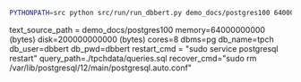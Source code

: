 ```bash
PYTHONPATH=src python src/run/run_dbbert.py demo_docs/postgres100 64000000000 200000000000 8 pg tpch dbbert dbbert "sudo service postgresql restart" ./tpchdata/queries.sql --recover_cmd="sudo rm /var/lib/postgresql/12/main/postgresql.auto.conf"
```

text_source_path = demo_docs/postgres100
memory=64000000000 (bytes)
disk=200000000000 (bytes)
cores=8
dbms=pg
db_name=tpch
db_user=dbbert
db_pwd=dbbert
restart_cmd = "sudo service postgresql restart"
query_path=./tpchdata/queries.sql
recover_cmd="sudo rm /var/lib/postgresql/12/main/postgresql.auto.conf"
